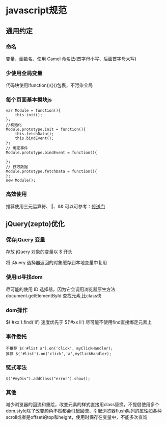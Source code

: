 # javascript规范
## 通用约定
### 命名
变量、函数名、使用 Camel 命名法(首字母小写、后面首字母大写)

### 少使用全局变量
代码块使用!function(){}()包裹，不污染全局

### 每个页面基本模块js
```
var Module = function(){
  	this.init();
};
//初始化
Module.prototype.init = function(){
	this.fetchData();
	this.bindEvent();
};
// 绑定事件
Module.prototype.bindEvent = function(){

};
// 获取数据
Module.prototype.fetchData = function(){
};
new Module();
```
### 高效使用
推荐使用三元运算符、||、&&
可以可参考：[传送门](https://github.com/airbnb/javascript)

## jQuery(zepto)优化
### 保存jQuery 变量
存放 jQuery 对象的变量以 $ 开头

将 jQuery 选择器返回的对象缓存到本地变量中复用

### 使用id寻找dom
尽可能的使用 ID 选择器，因为它会调用浏览器原生方法 document.getElementById 查找元素,比class快

### dom操作
$('#xx').find('li') 速度优先于 $('#xx li') 尽可能不使用find直接绑定元素上

### 事件委托
```
不推荐 $('#list a').on('click', myClickHandler);
推荐 $('#list').on('click','a',myClickHandler);
```

### 链式写法
```
$("#myDiv").addClass("error").show();
```

### 其他
减少浏览器的回流和重绘，改变元素的样式直接用class替换，不提倡使用多个dom.style除了改变颜色不然都会引起回流，引起浏览器flush队列的属性如各种scroll或者是offset的top和height，使用时保存在变量中，不能多次查询



